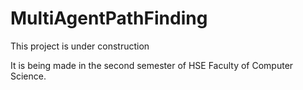 # MultiAgentPathFinding

This project is under construction

It is being made in the second semester of HSE Faculty of Computer Science.
